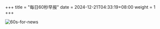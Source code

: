 +++
title = "每日60秒早报"
date = 2024-12-21T04:33:19+08:00
weight = 1
+++

![60s-for-news](/img/zaobao/zaobao.png "由 ALAPI 提供支持")

